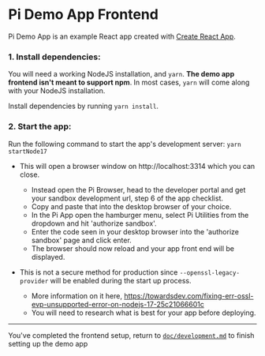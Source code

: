 # Pi Demo App Frontend

Pi Demo App is an example React app created with [Create React App](https://create-react-app.dev/).

### 1. Install dependencies:

You will need a working NodeJS installation, and `yarn`. **The demo app frontend isn't meant to support npm**.
In most cases, `yarn` will come along with your NodeJS installation.

Install dependencies by running `yarn install`.

### 2. Start the app:

Run the following command to start the app's development server: `yarn startNode17`
- This will open a browser window on http://localhost:3314 which you can close.
    - Instead open the Pi Browser, head to the developer portal and get your sandbox development url, step 6 of the app checklist.
    - Copy and paste that into the desktop browser of your choice.
    - In the Pi App open the hamburger menu, select Pi Utilities from the dropdown and hit 'authorize sandbox'.
    - Enter the code seen in your desktop browser into the 'authorize sandbox' page and click enter.
    - The browser should now reload and your app front end will be displayed.

- This is not a secure method for production since `--openssl-legacy-provider` will be enabled during the start up process.  
    - More information on it here, https://towardsdev.com/fixing-err-ossl-evp-unsupported-error-on-nodejs-17-25c21066601c
    - You will need to research what is best for your app before deploying.


---
You've completed the frontend setup, return to [`doc/development.md`](../doc/development.md) to finish setting up the demo app
